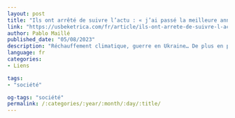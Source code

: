 ```yaml
---
layout: post
title: "Ils ont arrêté de suivre l’actu : « j’ai passé la meilleure année de ma vie »"
link: "https://usbeketrica.com/fr/article/ils-ont-arrete-de-suivre-l-actu-j-ai-passe-la-meilleure-annee-de-ma-vie"
author: Pablo Maillé
published_date: "05/08/2023"
description: "Réchauffement climatique, guerre en Ukraine… De plus en plus de Français cessent volontairement de suivre l’actualité, jugée trop anxiogène ou pas assez accessible. Nous avons interrogé trois d’entre eux pour mieux comprendre leur décision."
language: fr
categories:
- Liens

tags:
- "société"

og-tags: "société"
permalink: /:categories/:year/:month/:day/:title/
---
```

